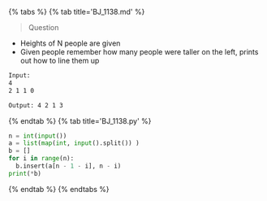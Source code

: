 {% tabs %}
{% tab title='BJ_1138.md' %}

> Question

* Heights of N people are given
* Given people remember how many people were taller on the left, prints out how to line them up

```txt
Input:
4
2 1 1 0

Output: 4 2 1 3
```

{% endtab %}
{% tab title='BJ_1138.py' %}

```py
n = int(input())
a = list(map(int, input().split()) )
b = []
for i in range(n):
  b.insert(a[n - 1 - i], n - i)
print(*b)
```

{% endtab %}
{% endtabs %}
